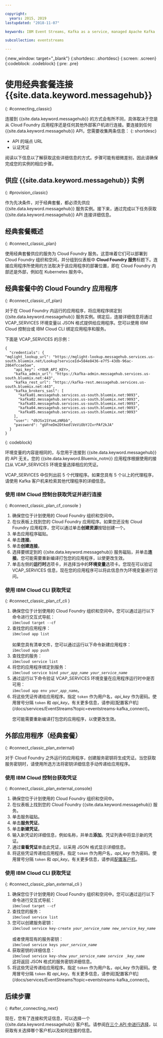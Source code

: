 ```yaml
---

copyright:
  years: 2015, 2019
lastupdated: "2018-11-07"

keywords: IBM Event Streams, Kafka as a service, managed Apache Kafka

subcollection: eventstreams

---
```


{:new_window: target="_blank"}
{:shortdesc: .shortdesc}
{:screen: .screen}
{:codeblock: .codeblock}
{:pre: .pre}


# 使用经典套餐连接 {{site.data.keyword.messagehub}} 
{: #connecting_classic}

连接到 {{site.data.keyword.messagehub}} 的方式会有所不同，具体取决于您是从 Cloud Foundry 应用程序还是任何其他外部客户机进行连接。要连接到任何
{{site.data.keyword.messagehub}} API，您需要收集两条信息：
{: shortdesc}

* API 的端点 URL
* 认证凭证

阅读以下信息以了解获取这些详细信息的方式。步骤可能有细微差别，因此请确保完成您的实例的相应步骤。

## 供应 {{site.data.keyword.messagehub}} 实例
{: #provision_classic}

作为先决条件，对于经典套餐，都必须先供应 {{site.data.keyword.messagehub}} 服务实例。接下来，通过完成以下任务获取
{{site.data.keyword.messagehub}} API 连接详细信息。

## 经典套餐概述
{: #connect_classic_plan}

使用经典套餐供应的服务为 Cloud Foundry 服务。这意味着它们可以部署到 Cloud Foundry 组织和空间，并分组到仪表板中 **Cloud Foundry 服务**标题下。连接应用程序所使用的方法取决于该应用程序的部署位置，即在 Cloud Foundry 内部还是外部，例如在 Kubernetes 服务中。


## 经典套餐中的 Cloud Foundry 应用程序
{: #connect_classic_cf_plan}

对于在 Cloud Foundry 内运行的应用程序，将应用程序绑定到 {{site.data.keyword.messagehub}} 服务实例。绑定后，连接详细信息将通过 VCAP_SERVICES 环境变量以 JSON 格式提供给应用程序。您可以使用 IBM Cloud 控制台或 IBM Cloud CLI 绑定应用程序和服务。

下面是 VCAP_SERVICES 的示例：

```
{
  "credentials": {
"mqlight_lookup_url": "https://mqlight-lookup.messagehub.services.us-south.bluemix.net/Lookup?serviceId=584e8436-e7f5-43db-96ac-2864fccae5ae",
    "api_key": <YOUR_API_KEY>,
    "kafka_admin_url": "https://kafka-admin.messagehub.services.us-south.bluemix.net:443",
    "kafka_rest_url": "https://kafka-rest.messagehub.services.us-south.bluemix.net:443",
    "kafka_brokers_sasl": [
      "kafka01.messagehub.services.us-south.bluemix.net:9093",
      "kafka02.messagehub.services.us-south.bluemix.net:9093",
      "kafka03.messagehub.services.us-south.bluemix.net:9093",
      "kafka04.messagehub.services.us-south.bluemix.net:9093",
      "kafka05.messagehub.services.us-south.bluemix.net:9093"
    ],
    "user": "d9JSx1SYsmLzNRbb",
    "password": "gUFneDm2DtkedlVeViObYJIvrPAf2kJA"
  }
}
```

{: codeblock}

环境变量的内容是相同的，与您用于连接到 {{site.data.keyword.messagehub}} 的 API 无关。您的
{{site.data.keyword.Bluemix_notm}} 应用程序根据使用的接口从 VCAP_SERVICES 环境变量选择相应的凭证。
 
VCAP_SERVICES 中仅列出前 5 个代理程序。如果您具有 5 个以上的代理程序，请使用 Kafka 客户机来检索其他代理程序的详细信息。 


### 使用 IBM Cloud 控制台获取凭证并进行连接
{: #connect_classic_plan_cf_console }

1. 确保您位于计划使用的 Cloud Foundry 组织和空间中。
2. 在仪表板上找到您的 Cloud Foundry 应用程序。如果您还没有 Cloud Foundry 应用程序，您可以通过单击**创建资源**按钮创建一个。
3. 单击应用程序磁贴。
4. 单击**连接**。
5. 单击**创建连接**。
6. 选择要绑定到的 {{site.data.keyword.messagehub}} 服务磁贴，并单击**连接**。您可能需要重新编译打包您的应用程序，以使更改生效。
7. 单击左侧的**运行时**选项卡，并选择当中的**环境变量**选项卡。您现在可以验证 VCAP_SERVICES 信息，现在您的应用程序可以将此信息作为环境变量进行访问。 


### 使用 IBM Cloud CLI 获取凭证  
{: #connect_classic_plan_cf_cli }

<ol>
<li>确保您位于计划使用的 Cloud Foundry 组织和空间中。您可以通过运行以下命令进行交互式导航：<br/>
<code>ibmcloud target --cf</code>
</li>
<li>查找您的应用程序：<br/> <code>ibmcloud app list</code> <br/>
</br>
如果您具有清单文件，您可以通过运行以下命令新建应用程序：</br>
<code>ibmcloud app push</code>
</li>
<li>查找您的服务：</br>
<code>ibmcloud service list</code>
</li>
<li>将您的应用程序绑定到服务：</br>
<code>ibmcloud service bind <var class="keyword varname">your_app_name</var> <var class="keyword varname">your_service_name</var></code>
</li>
<li>通过运行以下命令验证 VCAP_SERVICES 环境变量在应用程序运行时中是否可用：</br>
 <code>ibmcloud app env <var class="keyword varname">your_app_name</var></code>。
</li>
<li>将这些凭证传递给应用程序。指定 <code>token</code> 作为用户名，<var class="keyword varname">api_key</var> 作为密码。使用冒号分隔 <code>token</code> 和 <var class="keyword varname">api_key</var>。有关更多信息，请参阅[配置客户机](/docs/services/EventStreams?topic=eventstreams-kafka_connect)。<p>您可能需要重新编译打包您的应用程序，以使更改生效。</p></li>
</ol>

## 外部应用程序（经典套餐）
{: #connect_classic_plan_external}

对于 Cloud Foundry 之外运行的应用程序，创建服务密钥将生成凭证。当您获取服务密钥时，请使用所选方法将密钥详细信息手动传递给应用程序。

### 使用 IBM Cloud 控制台获取凭证 
{: #connect_classic_plan_external_console}

1. 确保您位于计划使用的 Cloud Foundry 组织和空间中。
2. 在仪表板上找到您的 Cloud Foundry {{site.data.keyword.messagehub}} 服务。
3. 单击服务磁贴。
4. 单击**服务凭证**。
5. 单击**新建凭证**。
6. 输入新凭证的详细信息，例如名称，并单击**添加**。凭证列表中将显示新的凭证。
7. 通过**查看凭证**单击此凭证，以采用 JSON 格式显示详细信息。
8. 将这些凭证传递给应用程序。指定 <code>token</code> 作为用户名，<var class="keyword varname">api_key</var> 作为密码。使用冒号分隔 <code>token</code> 和 <var class="keyword varname">api_key</var>。有关更多信息，请参阅[配置客户机](/docs/services/EventStreams?topic=eventstreams-kafka_connect)。

### 使用 IBM Cloud CLI 获取凭证  
{: #connect_classic_plan_external_cli }

<ol>
<li>确保您位于计划使用的 Cloud Foundry 组织和空间中。您可以通过运行以下命令进行交互式导航：<br>
<code>ibmcloud target --cf</code>
</li>
<li>查找您的服务：<br>
<code>ibmcloud service list</code>
</li>
<li>您可以创建服务密钥：<br>
<code>ibmcloud service key-create <var class="keyword varname">your_service_name</var> <var class="keyword varname">new_service_key_name</var></code><br>
<br/>
或者使用现有的服务密钥：<br/>
<code>ibmcloud service keys <var class="keyword varname">your_service_name</var></code>
</li>
<li>获取密钥的详细信息：</br>
<code>ibmcloud service key-show <var class="keyword varname">your_service_name</var> <var class="keyword varname">service _key_name</var></code></br>
这将返回 JSON 格式的服务密钥详细信息。</li>
<li>将这些凭证传递给应用程序。指定 <code>token</code> 作为用户名，<var class="keyword varname">api_key</var> 作为密码。使用冒号分隔 <code>token</code> 和 <var class="keyword varname">api_key</var>。有关更多信息，请参阅[配置客户机](/docs/services/EventStreams?topic=eventstreams-kafka_connect)。</li>
</ol>
 
## 后续步骤
{: #after_connecting_next}

现在，您有了连接和凭证信息，可以选择一个 {{site.data.keyword.messagehub}} 客户机。请参阅[在三个 API 中进行选择](/docs/services/EventStreams?topic=eventstreams-choose_api_classic)，以获取有关选择哪个客户机以及如何连接的信息。










 















